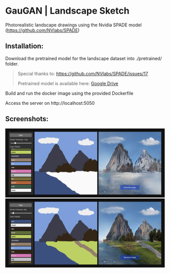 # GauGAN | Landscape Sketch

Photorealistic landscape drawings using the Nvidia SPADE model (https://github.com/NVlabs/SPADE)

## Installation:

Download the pretrained model for the landscape dataset into ./pretrained/ folder.

> Special thanks to: https://github.com/NVlabs/SPADE/issues/17
>
> Pretrained model is available here: [Google Drive](https://drive.google.com/drive/folders/1QJr5HBv8PAjJuVNB9zf8EiA6IcIVCswa)

Build and run the docker image using the provided Dockerfile

Access the server on http://localhost:5050

## Screenshots:
![screenshot](/readme/screenshot1.png)
![screenshot](/readme/screenshot2.png)
